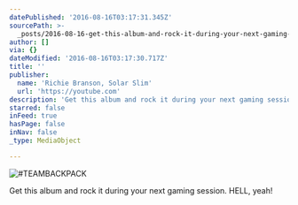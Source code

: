 ```yaml
---
datePublished: '2016-08-16T03:17:31.345Z'
sourcePath: >-
  _posts/2016-08-16-get-this-album-and-rock-it-during-your-next-gaming-session.md
author: []
via: {}
dateModified: '2016-08-16T03:17:30.717Z'
title: ''
publisher:
  name: 'Richie Branson, Solar Slim'
  url: 'https://youtube.com'
description: 'Get this album and rock it during your next gaming session. HELL, yeah!'
starred: false
inFeed: true
hasPage: false
inNav: false
_type: MediaObject

---
```

![#TEAMBACKPACK](https://the-grid-user-content.s3-us-west-2.amazonaws.com/bc486177-5863-4693-8e7e-5490fb1c6270.jpg)

Get this album and rock it during your next gaming session. HELL, yeah!